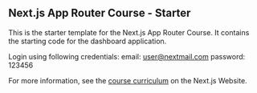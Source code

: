 ## Next.js App Router Course - Starter

This is the starter template for the Next.js App Router Course. It contains the starting code for the dashboard application.

Login using following credentials:
email: user@nextmail.com
password: 123456

For more information, see the [course curriculum](https://nextjs.org/learn) on the Next.js Website.
